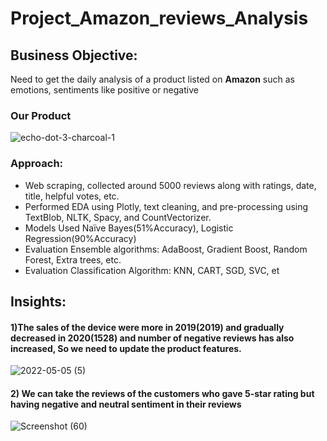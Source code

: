 # Project_Amazon_reviews_Analysis

## Business Objective:
Need to get the daily analysis of a product listed on **Amazon** such as emotions, sentiments like positive or negative

### Our Product
![echo-dot-3-charcoal-1](https://user-images.githubusercontent.com/97623883/184384384-0040b721-b943-4f7b-aad4-488e869416a4.jpg)

### Approach:
*  Web scraping, collected around 5000 reviews along with ratings, date, title, helpful votes, etc.
* Performed EDA using Plotly, text cleaning, and pre-processing using TextBlob, NLTK, Spacy, and 
CountVectorizer.
*  Models Used Naïve Bayes(51%Accuracy), Logistic Regression(90%Accuracy)
*  Evaluation Ensemble algorithms: AdaBoost, Gradient Boost, Random Forest, Extra trees, etc.
* Evaluation Classification Algorithm: KNN, CART, SGD, SVC, et

## Insights:
#### 1)The sales of the device were more in 2019(2019) and gradually decreased in 2020(1528) and number of negative reviews has also increased, So we need to update the product features.

![2022-05-05 (5)](https://user-images.githubusercontent.com/97623883/185196531-2d7e1ce2-464a-45ab-be19-6537aec07c5b.png)

#### 2) We can take the reviews of the customers who gave 5-star rating but having negative and neutral sentiment in their reviews
![Screenshot (60)](https://user-images.githubusercontent.com/97623883/185430914-e3f87c3b-6b2e-4e2f-87d4-7dd5e2003a05.png)
